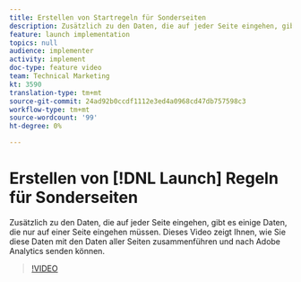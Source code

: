 ```yaml
---
title: Erstellen von Startregeln für Sonderseiten
description: Zusätzlich zu den Daten, die auf jeder Seite eingehen, gibt es einige Daten, die nur auf einer Seite eingehen müssen. Dieses Video zeigt Ihnen, wie Sie diese Daten mit den Daten aller Seiten zusammenführen und nach Adobe Analytics senden können.
feature: launch implementation
topics: null
audience: implementer
activity: implement
doc-type: feature video
team: Technical Marketing
kt: 3590
translation-type: tm+mt
source-git-commit: 24ad92b0ccdf1112e3ed4a0968cd47db757598c3
workflow-type: tm+mt
source-wordcount: '99'
ht-degree: 0%

---
```



# Erstellen von [!DNL Launch] Regeln  für Sonderseiten

Zusätzlich zu den Daten, die auf jeder Seite eingehen, gibt es einige Daten, die nur auf einer Seite eingehen müssen. Dieses Video zeigt Ihnen, wie Sie diese Daten mit den Daten aller Seiten zusammenführen und nach Adobe Analytics senden können.

>[!VIDEO](https://video.tv.adobe.com/v/28770/?quality=12)
